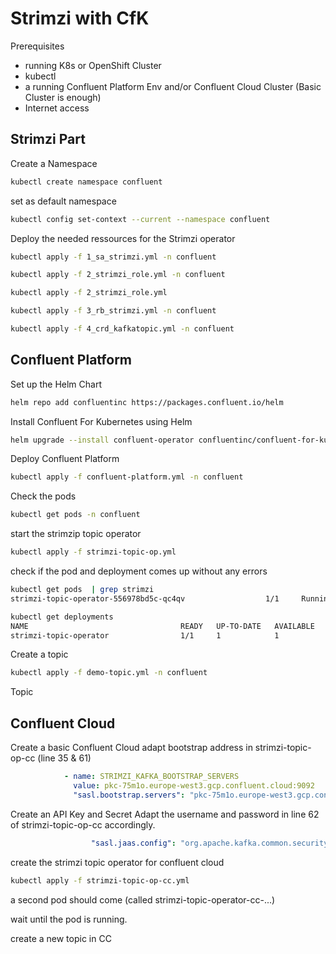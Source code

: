 # Strimzi with CfK

Prerequisites

- running K8s or OpenShift Cluster
- kubectl
- a running Confluent Platform Env and/or Confluent Cloud Cluster (Basic Cluster is enough)
- Internet access


## Strimzi Part

Create a Namespace
```bash
kubectl create namespace confluent
```

set as default namespace
```bash
kubectl config set-context --current --namespace confluent
```

Deploy the needed ressources for the Strimzi operator


```bash
kubectl apply -f 1_sa_strimzi.yml -n confluent

kubectl apply -f 2_strimzi_role.yml -n confluent

kubectl apply -f 2_strimzi_role.yml 

kubectl apply -f 3_rb_strimzi.yml -n confluent

kubectl apply -f 4_crd_kafkatopic.yml -n confluent

```

## Confluent Platform

Set up the Helm Chart
```bash
helm repo add confluentinc https://packages.confluent.io/helm
```


Install Confluent For Kubernetes using Helm
```bash
helm upgrade --install confluent-operator confluentinc/confluent-for-kubernetes --namespace confluent
```
Deploy Confluent Platform

```bash
kubectl apply -f confluent-platform.yml -n confluent
```

Check the pods
```bash
kubectl get pods -n confluent
```
start the strimzip topic operator
```bash
kubectl apply -f strimzi-topic-op.yml
```

check if the pod and deployment comes up without any errors

```bash
kubectl get pods  | grep strimzi
strimzi-topic-operator-556978bd5c-qc4qv                  1/1     Running   0          118s

kubectl get deployments
NAME                                  READY   UP-TO-DATE   AVAILABLE   AGE
strimzi-topic-operator                1/1     1            1           2m19s
```

Create a topic
```bash
kubectl apply -f demo-topic.yml -n confluent
```
Topic 

## Confluent Cloud

Create a basic Confluent Cloud
adapt bootstrap address in strimzi-topic-op-cc (line 35 & 61)

```yaml
            - name: STRIMZI_KAFKA_BOOTSTRAP_SERVERS
              value: pkc-75m1o.europe-west3.gcp.confluent.cloud:9092
              "sasl.bootstrap.servers": "pkc-75m1o.europe-west3.gcp.confluent.cloud:9092"   
```

Create an API Key and Secret 
Adapt the username and password in line 62 of strimzi-topic-op-cc accordingly.

```yaml
                  "sasl.jaas.config": "org.apache.kafka.common.security.plain.PlainLoginModule required username='AC3HUQAWH2ZGBMO2' password='sH6ebHOZ8xNgQbdIOr0LHkkz99S6bjYKdNbwBsbZHzb9FKfoulo2fO/9f8wI1yaY';"
```                  

create the strimzi topic operator for confluent cloud
```bash
kubectl apply -f strimzi-topic-op-cc.yml
```

a second pod should come (called strimzi-topic-operator-cc-...)

wait until the pod is running.

create a new topic in CC



